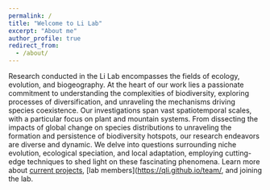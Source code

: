 ```yaml
---
permalink: /
title: "Welcome to Li Lab"
excerpt: "About me"
author_profile: true
redirect_from:
  - /about/
---
```


Research conducted in the Li Lab encompasses the fields of ecology, evolution, and biogeography. At the heart of our work lies a passionate commitment to understanding the complexities of biodiversity, exploring processes of diversification, and unraveling the mechanisms driving species coexistence. Our investigations span vast spatiotemporal scales, with a particular focus on plant and mountain systems. From dissecting the impacts of global change on species distributions to unraveling the formation and persistence of biodiversity hotspots, our research endeavors are diverse and dynamic. We delve into questions surrounding niche evolution, ecological speciation, and local adaptation, employing cutting-edge techniques to shed light on these fascinating phenomena. Learn more about [current projects](https://qli.github.io/research/), [lab members](https://qli.github.io/team/, and joining the lab.

<!--
I am an associate professor (tenure-track) at the School of Ecological and Environmental Sciences at East China Normal University (Shanghai, China) since the fall of 2022. My research interests lie in the fields of ecology, evolution, and biogeography. My past and present work have focused on understanding of biodiversity, processes of diversification, and mechanisms of species co-existence, across spatiotemporal scales, particularly about (but not limited to) plant and mountain systems.
-->

<!--
 My past and present work have focused on understanding patterns of biodiversity in nature and processes of diversification in a changing environment, with a combination of techniques: theory, comparative methods, modeling, and field studies. My past and present work are particularly about (but not limited to) plant and mountain systems. 
-->

<!--
Before this, I was a postdoctoral researcher working with [Richard Ree](https://sites.google.com/fieldmuseum.org/reelab/) at the Field Museum of Natural History in Chicago. I worked on floristic structure and environmental correlates at the Hengduan Mountains of southwestern China, community assembly, niche evolution and diversification in the plant genus *Rhododendron*.

I received a PhD from University of British Columbia in Canada under the supervision of [Amy Angert](https://angert.github.io), focusing on ecological niche dynamics in western North American monkeyflowers (*Mimulus* sensu lato). Before this, I received a MS in Ecology (wildlife conservation and monitoring via camera traps) and a BS in Biology from Beijing Normal University in China.

In my free time, I enjoy reading, hiking, climbing, and wandering in nature.
-->